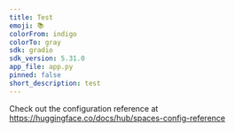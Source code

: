 ```yaml
---
title: Test
emoji: 📚
colorFrom: indigo
colorTo: gray
sdk: gradio
sdk_version: 5.31.0
app_file: app.py
pinned: false
short_description: test
---
```


Check out the configuration reference at https://huggingface.co/docs/hub/spaces-config-reference
